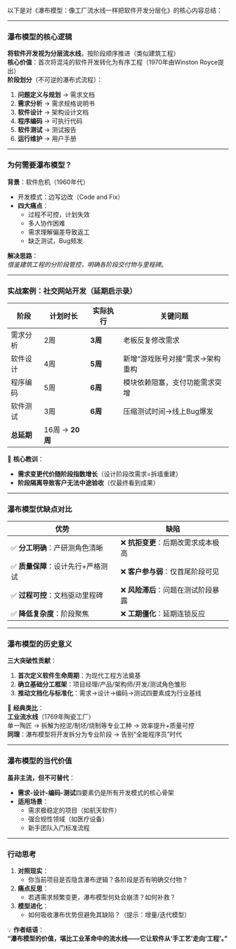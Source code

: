 以下是对《瀑布模型：像工厂流水线一样把软件开发分层化》的核心内容总结：

---

### 瀑布模型的核心逻辑
**将软件开发视为分层流水线**，按阶段顺序推进（类似建筑工程）  
**核心价值**：首次将混沌的软件开发转化为有序工程（1970年由Winston Royce提出）  
**阶段划分**（不可逆的瀑布式流程）：
1. **问题定义与规划** → 需求文档  
2. **需求分析** → 需求规格说明书  
3. **软件设计** → 架构设计文档  
4. **程序编码** → 可执行代码  
5. **软件测试** → 测试报告  
6. **运行维护** → 用户手册  

---

### 为何需要瀑布模型？
**背景**：软件危机（1960年代）  
- 开发模式：边写边改（Code and Fix）  
- **四大痛点**：  
  - 过程不可控，计划失效  
  - 多人协作困难  
  - 需求理解偏差导致返工  
  - 缺乏测试，Bug频发  

**解决思路**：  
*借鉴建筑工程的分阶段管控，明确各阶段交付物与里程碑*。

---

### 实战案例：社交网站开发（延期启示录）

| **阶段**  | **计划时长**      | **实际执行** | **关键问题**          |
| ------- | ------------- | -------- | ----------------- |
| 需求分析    | 2周            | **3周**   | 老板反复修改需求          |
| 软件设计    | 4周            | **5周**   | 新增“游戏账号对接”需求→架构重构 |
| 程序编码    | 5周            | **6周**   | 模块依赖阻塞，支付功能需求突增   |
| 软件测试    | 3周            | **6周**   | 压缩测试时间→线上Bug爆发    |
| **总延期** | 16周 → **20周** |          |                   |

📌 **核心教训**：  
- **需求变更代价随阶段指数增长**（设计阶段改需求=拆墙重建）  
- **阶段隔离导致客户无法中途验收**（仅最终看到成果）  

---

### 瀑布模型优缺点对比

| **优势**                          | **缺陷**                          |
|-----------------------------------|-----------------------------------|
| ✅ **分工明确**：产研测角色清晰    | ❌ **抗拒变更**：后期改需求成本极高 |
| ✅ **质量保障**：设计先行+严格测试 | ❌ **客户参与弱**：仅首尾阶段可见  |
| ✅ **过程可控**：文档驱动里程碑    | ❌ **风险滞后**：问题在测试阶段暴露 |
| ✅ **降低复杂度**：阶段聚焦        | ❌ **工期僵化**：延期连锁反应      |

---

### 瀑布模型的历史意义
**三大突破性贡献**：  
1. **首次定义软件生命周期**：为现代工程方法奠基  
2. **确立基础分工框架**：项目经理/产品/架构师/开发/测试角色雏形  
3. **推动文档化与标准化**：需求→设计→编码→测试四要素成为行业基线  

🌰 **经典类比**：  
**工业流水线**（1769年陶瓷工厂）  
单一陶匠 → 拆解为挖泥/制坯/烧制等专业工种 → 效率提升+质量可控  
**同理**：瀑布模型将开发拆分为专业阶段 → 告别“全能程序员”时代  

---

### 瀑布模型的当代价值
**虽非主流，但不可替代**：  
- **需求-设计-编码-测试**四要素仍是所有开发模式的核心骨架  
- **适用场景**：  
  - 需求极稳定的项目（如航天软件）  
  - 强合规性领域（如医疗设备）  
  - 新手团队入门标准流程  

---

### 行动思考
1. **对照现实**：  
   - 你当前项目是否隐含瀑布逻辑？各阶段是否有明确交付物？  
2. **痛点反思**：  
   - 若遇需求频繁变更，瀑布模型何处会崩溃？如何补救？  
3. **模型进化**：  
   - 如何吸收瀑布优势但避免其缺陷？（提示：增量/迭代模型）  

💡 **作者结语**：  
**“瀑布模型的价值，堪比工业革命中的流水线——它让软件从‘手工艺’走向‘工程’。”**